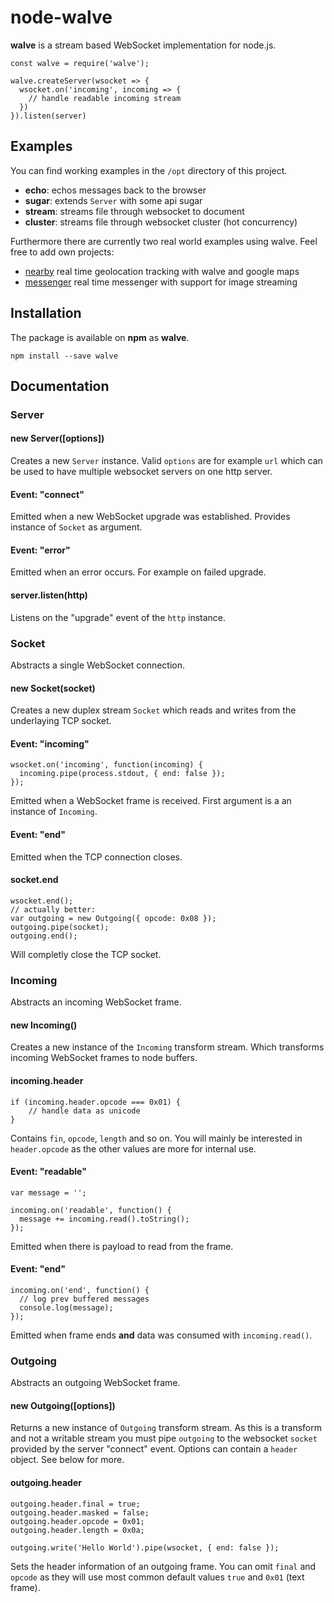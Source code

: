 # node-walve

**walve** is a stream based WebSocket implementation for node.js.

    const walve = require('walve');

    walve.createServer(wsocket => {
      wsocket.on('incoming', incoming => {
        // handle readable incoming stream
      })
    }).listen(server)

## Examples

You can find working examples in the `/opt` directory of this project.

- **echo**: echos messages back to the browser
- **sugar**: extends `Server` with some api sugar
- **stream**: streams file through websocket to document
- **cluster**: streams file through websocket cluster (hot concurrency)

Furthermore there are currently two real world examples using walve.
Feel free to add own projects:

- [nearby](https://github.com/bodokaiser/nearby) real time geolocation
  tracking with walve and google maps
- [messenger](https://github.com/bodokaiser/messenger) real time
  messenger with support for image streaming

## Installation

The package is available on **npm** as **walve**.

    npm install --save walve

## Documentation

### Server

#### new Server([options])

Creates a new `Server` instance. Valid `options` are for example `url`
which can be used to have multiple websocket servers on one http server.

#### Event: "connect"

Emitted when a new WebSocket upgrade was established. Provides instance
of `Socket` as argument.

#### Event: "error"

Emitted when an error occurs. For example on failed upgrade.

#### server.listen(http)

Listens on the "upgrade" event of the `http` instance.

### Socket

Abstracts a single WebSocket connection.

#### new Socket(socket)

Creates a new duplex stream `Socket` which reads and writes from the
underlaying TCP socket.

#### Event: "incoming"

    wsocket.on('incoming', function(incoming) {
      incoming.pipe(process.stdout, { end: false });
    });

Emitted when a WebSocket frame is received. First argument is a an
instance of `Incoming`.

#### Event: "end"

Emitted when the TCP connection closes.

#### socket.end

    wsocket.end();
    // actually better:
    var outgoing = new Outgoing({ opcode: 0x08 });
    outgoing.pipe(socket);
    outgoing.end();

Will completly close the TCP socket.

### Incoming

Abstracts an incoming WebSocket frame.

#### new Incoming()

Creates a new instance of the `Incoming` transform stream. Which
transforms incoming WebSocket frames to node buffers.

#### incoming.header

    if (incoming.header.opcode === 0x01) {
        // handle data as unicode
    }

Contains `fin`, `opcode`, `length` and so on. You will mainly
be interested in `header.opcode` as the other values are more for
internal use.

#### Event: "readable"

    var message = '';

    incoming.on('readable', function() {
      message += incoming.read().toString();
    });

Emitted when there is payload to read from the frame.

#### Event: "end"

    incoming.on('end', function() {
      // log prev buffered messages
      console.log(message);
    });

Emitted when frame ends **and** data was consumed with
`incoming.read()`.

### Outgoing

Abstracts an outgoing WebSocket frame.

#### new Outgoing([options])

Returns a new instance of `Outgoing` transform stream. As this is a
transform and not a writable stream you must pipe `outgoing` to the
websocket `socket` provided by the server "connect" event. Options
can contain a `header` object. See below for more.

#### outgoing.header

    outgoing.header.final = true;
    outgoing.header.masked = false;
    outgoing.header.opcode = 0x01;
    outgoing.header.length = 0x0a;

    outgoing.write('Hello World').pipe(wsocket, { end: false });

Sets the header information of an outgoing frame. You can omit `final`
and `opcode` as they will use most common default values `true` and
`0x01` (text frame).

